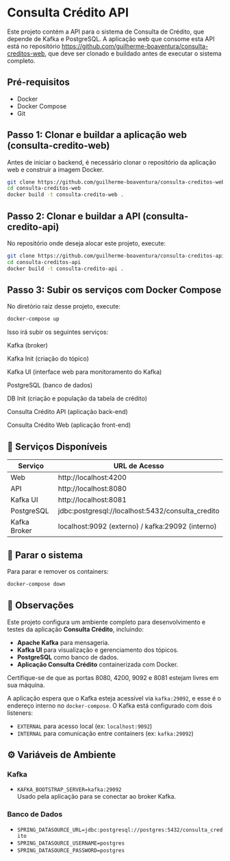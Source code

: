 # Consulta Crédito API

Este projeto contém a API para o sistema de Consulta de Crédito, que depende de Kafka e PostgreSQL. A aplicação web que consome esta API está no repositório https://github.com/guilherme-boaventura/consulta-creditos-web, que deve ser clonado e buildado antes de executar o sistema completo.

## Pré-requisitos

- Docker
- Docker Compose
- Git

## Passo 1: Clonar e buildar a aplicação web (consulta-credito-web)

Antes de iniciar o backend, é necessário clonar o repositório da aplicação web e construir a imagem Docker.

```bash
git clone https://github.com/guilherme-boaventura/consulta-creditos-web.git
cd consulta-creditos-web
docker build -t consulta-credito-web .
```

## Passo 2: Clonar e buildar a API (consulta-credito-api)
No repositório onde deseja alocar este projeto, execute:

```bash
git clone https://github.com/guilherme-boaventura/consulta-creditos-api.git
cd consulta-creditos-api
docker build -t consulta-credito-api .
```

## Passo 3: Subir os serviços com Docker Compose

No diretório raiz desse projeto, execute:

```bash
docker-compose up
```

Isso irá subir os seguintes serviços:

Kafka (broker)

Kafka Init (criação do tópico)

Kafka UI (interface web para monitoramento do Kafka)

PostgreSQL (banco de dados)

DB Init (criação e população da tabela de crédito)

Consulta Crédito API (aplicação back-end)

Consulta Crédito Web (aplicação front-end)

## 🔗 Serviços Disponíveis

| Serviço      | URL de Acesso                                     |
|--------------|---------------------------------------------------|
| Web          | http://localhost:4200                             | 
| API          | http://localhost:8080                             |
| Kafka UI     | http://localhost:8081                             |
| PostgreSQL   | jdbc:postgresql://localhost:5432/consulta_credito |
| Kafka Broker | localhost:9092 (externo) / kafka:29092 (interno)  |

## 🛑 Parar o sistema
Para parar e remover os containers:

```bash
docker-compose down
```

## 👀 Observações

Este projeto configura um ambiente completo para desenvolvimento e testes da aplicação **Consulta Crédito**, incluindo:

- **Apache Kafka** para mensageria.
- **Kafka UI** para visualização e gerenciamento dos tópicos.
- **PostgreSQL** como banco de dados.
- **Aplicação Consulta Crédito** containerizada com Docker.

Certifique-se de que as portas 8080, 4200, 9092 e 8081 estejam livres em sua máquina.

A aplicação espera que o Kafka esteja acessível via `kafka:29092`, e esse é o endereço interno no `docker-compose`.
O Kafka está configurado com dois listeners:
  - `EXTERNAL` para acesso local (ex: `localhost:9092`)
  - `INTERNAL` para comunicação entre containers (ex: `kafka:29092`)

## ⚙️ Variáveis de Ambiente

### Kafka

- `KAFKA_BOOTSTRAP_SERVER=kafka:29092`  
  Usado pela aplicação para se conectar ao broker Kafka.

### Banco de Dados

- `SPRING_DATASOURCE_URL=jdbc:postgresql://postgres:5432/consulta_credito`
- `SPRING_DATASOURCE_USERNAME=postgres`
- `SPRING_DATASOURCE_PASSWORD=postgres`